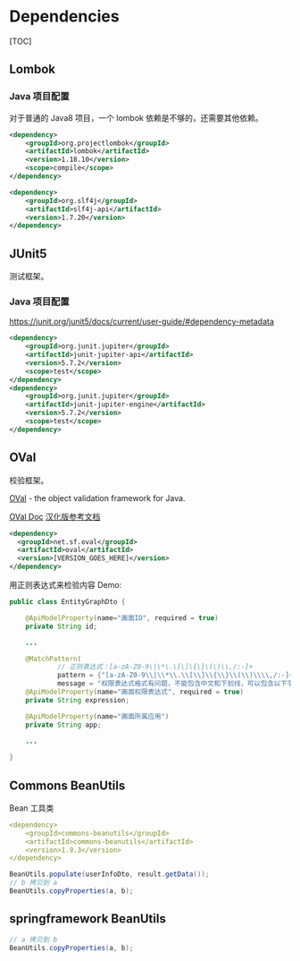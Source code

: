 # Dependencies

[TOC]

## Lombok

### Java 项目配置

对于普通的 Java8 项目，一个 lombok 依赖是不够的，还需要其他依赖。

```xml
<dependency>
    <groupId>org.projectlombok</groupId>
    <artifactId>lombok</artifactId>
    <version>1.18.10</version>
    <scope>compile</scope>
</dependency>

<dependency>
    <groupId>org.slf4j</groupId>
    <artifactId>slf4j-api</artifactId>
    <version>1.7.20</version>
</dependency>
```

## JUnit5

测试框架。

### Java 项目配置

https://junit.org/junit5/docs/current/user-guide/#dependency-metadata

```xml
<dependency>
    <groupId>org.junit.jupiter</groupId>
    <artifactId>junit-jupiter-api</artifactId>
    <version>5.7.2</version>
    <scope>test</scope>
</dependency>
<dependency>
    <groupId>org.junit.jupiter</groupId>
    <artifactId>junit-jupiter-engine</artifactId>
    <version>5.7.2</version>
    <scope>test</scope>
</dependency>
```

## OVal

校验框架。

[OVal](https://sebthom.github.io/oval/USERGUIDE.html) - the object validation framework for Java.

[OVal Doc](https://javadoc.io/doc/net.sf.oval/oval/latest/index.html)  [汉化版参考文档](https://blog.csdn.net/neweastsun/article/details/49154337/)

```xml
<dependency>
  <groupId>net.sf.oval</groupId>
  <artifactId>oval</artifactId>
  <version>[VERSION_GOES_HERE]</version>
</dependency>
```

用正则表达式来检验内容 Demo:

```java
public class EntityGraphDto {

    @ApiModelProperty(name="画面ID", required = true)
    private String id;

    ...

    @MatchPattern(
            // 正则表达式：[a-zA-Z0-9\|\*\.\[\]\{\}\(\)\\,/:-]+
            pattern = {"[a-zA-Z0-9\\|\\*\\.\\[\\]\\{\\}\\(\\)\\\\,/:-]+"},
            message = "权限表达式格式有问题，不能包含中文和下划线，可以包含以下字符：| * . [] {} () \\ , / : -")
    @ApiModelProperty(name="画面权限表达式", required = true)
    private String expression;

    @ApiModelProperty(name="画面所属应用")
    private String app;
		
    ...

}
```



## Commons BeanUtils

Bean 工具类

```yaml
<dependency>
    <groupId>commons-beanutils</groupId>
    <artifactId>commons-beanutils</artifactId>
    <version>1.9.3</version>
</dependency>
```

```java
BeanUtils.populate(userInfoDto, result.getData());
// b 拷贝到 a
BeanUtils.copyProperties(a, b);
```



## springframework BeanUtils



```java
// a 拷贝到 b
BeanUtils.copyProperties(a, b);
```



